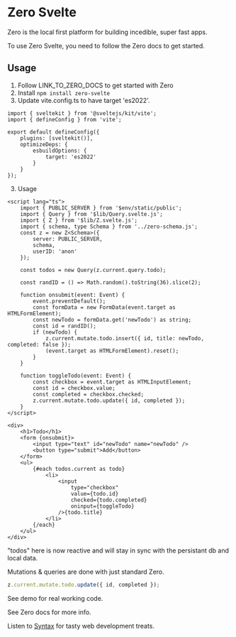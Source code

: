 # Zero Svelte

Zero is the local first platform for building incedible, super fast apps.

To use Zero Svelte, you need to follow the Zero docs to get started.

## Usage

1. Follow LINK_TO_ZERO_DOCS to get started with Zero
1. Install `npm install zero-svelte`
1. Update vite.config.ts to have target 'es2022'.

```
import { sveltekit } from '@sveltejs/kit/vite';
import { defineConfig } from 'vite';

export default defineConfig({
	plugins: [sveltekit()],
	optimizeDeps: {
		esbuildOptions: {
			target: 'es2022'
		}
	}
});
```

3. Usage

```
<script lang="ts">
    import { PUBLIC_SERVER } from '$env/static/public';
    import { Query } from '$lib/Query.svelte.js';
    import { Z } from '$lib/Z.svelte.js';
    import { schema, type Schema } from '../zero-schema.js';
    const z = new Z<Schema>({
        server: PUBLIC_SERVER,
        schema,
        userID: 'anon'
    });

    const todos = new Query(z.current.query.todo);

    const randID = () => Math.random().toString(36).slice(2);

    function onsubmit(event: Event) {
        event.preventDefault();
        const formData = new FormData(event.target as HTMLFormElement);
        const newTodo = formData.get('newTodo') as string;
        const id = randID();
        if (newTodo) {
            z.current.mutate.todo.insert({ id, title: newTodo, completed: false });
            (event.target as HTMLFormElement).reset();
        }
    }

    function toggleTodo(event: Event) {
        const checkbox = event.target as HTMLInputElement;
        const id = checkbox.value;
        const completed = checkbox.checked;
        z.current.mutate.todo.update({ id, completed });
    }
</script>

<div>
    <h1>Todo</h1>
    <form {onsubmit}>
        <input type="text" id="newTodo" name="newTodo" />
        <button type="submit">Add</button>
    </form>
    <ul>
        {#each todos.current as todo}
            <li>
                <input
                    type="checkbox"
                    value={todo.id}
                    checked={todo.completed}
                    oninput={toggleTodo}
                />{todo.title}
            </li>
        {/each}
    </ul>
</div>
```

"todos" here is now reactive and will stay in sync with the persistant db and local data.

Mutations & queries are done with just standard Zero.

```javascript
z.current.mutate.todo.update({ id, completed });
```

See demo for real working code.

See Zero docs for more info.

Listen to [Syntax](Syntax.fm) for tasty web development treats.
